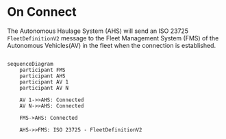 # On Connect
The Autonomous Haulage System (AHS) will send an ISO 23725 `FleetDefinitionV2` message to the Fleet Management System (FMS) of the Autonomous Vehicles(AV) in the fleet when the connection is established.

```mermaid

sequenceDiagram
    participant FMS
    participant AHS
    participant AV 1
    participant AV N

    AV 1->>AHS: Connected
    AV N->>AHS: Connected

    FMS->AHS: Connected

    AHS->>FMS: ISO 23725 - FleetDefinitionV2

```